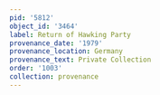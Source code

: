 ```yaml
---
pid: '5812'
object_id: '3464'
label: Return of Hawking Party
provenance_date: '1979'
provenance_location: Germany
provenance_text: Private Collection
order: '1003'
collection: provenance
---
```

